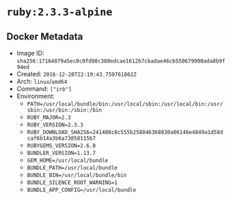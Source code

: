 # `ruby:2.3.3-alpine`

## Docker Metadata

- Image ID: `sha256:17164879a5ec0c0fd98c380edcae1612b7cbadae46cb550679900ada8b9f94ed`
- Created: `2016-12-28T22:19:43.759761862Z`
- Arch: `linux`/`amd64`
- Command: `["irb"]`
- Environment:
  - `PATH=/usr/local/bundle/bin:/usr/local/sbin:/usr/local/bin:/usr/sbin:/usr/bin:/sbin:/bin`
  - `RUBY_MAJOR=2.3`
  - `RUBY_VERSION=2.3.3`
  - `RUBY_DOWNLOAD_SHA256=241408c8c555b258846368830a06146e4849a1d58dcaf6b14a3b6a73058115b7`
  - `RUBYGEMS_VERSION=2.6.8`
  - `BUNDLER_VERSION=1.13.7`
  - `GEM_HOME=/usr/local/bundle`
  - `BUNDLE_PATH=/usr/local/bundle`
  - `BUNDLE_BIN=/usr/local/bundle/bin`
  - `BUNDLE_SILENCE_ROOT_WARNING=1`
  - `BUNDLE_APP_CONFIG=/usr/local/bundle`
